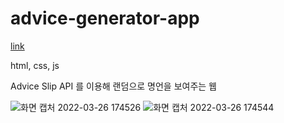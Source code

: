 # advice-generator-app

[link](https://han0224.github.io/advice-generator-app/)

html, css, js

Advice Slip API 를 이용해 랜덤으로 명언을 보여주는 웹

![화면 캡처 2022-03-26 174526](https://user-images.githubusercontent.com/70616579/160231972-dd54dbac-9903-4c94-9d78-495ecb4c34ea.png)
![화면 캡처 2022-03-26 174544](https://user-images.githubusercontent.com/70616579/160231973-c6a35279-562c-45c8-b268-c43abb0642ca.png)
